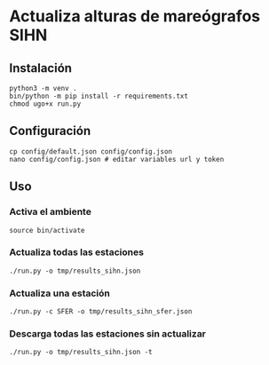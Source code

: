 # Actualiza alturas de mareógrafos SIHN

## Instalación

    python3 -m venv .
    bin/python -m pip install -r requirements.txt
    chmod ugo+x run.py

## Configuración

    cp config/default.json config/config.json
    nano config/config.json # editar variables url y token

## Uso

### Activa el ambiente

    source bin/activate

### Actualiza todas las estaciones

    ./run.py -o tmp/results_sihn.json

### Actualiza una estación

    ./run.py -c SFER -o tmp/results_sihn_sfer.json

### Descarga todas las estaciones sin actualizar

    ./run.py -o tmp/results_sihn.json -t

